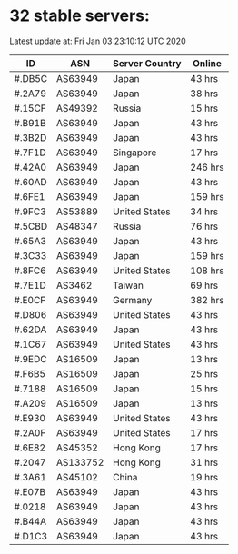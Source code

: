 # 32 stable servers:

Latest update at: Fri Jan 03 23:10:12 UTC 2020

| ID | ASN | Server Country | Online |
| -- | --- | -------------- | ------ |
| #.DB5C | AS63949 | Japan | 43 hrs |
| #.2A79 | AS63949 | Japan | 38 hrs |
| #.15CF | AS49392 | Russia | 15 hrs |
| #.B91B | AS63949 | Japan | 43 hrs |
| #.3B2D | AS63949 | Japan | 43 hrs |
| #.7F1D | AS63949 | Singapore | 17 hrs |
| #.42A0 | AS63949 | Japan | 246 hrs |
| #.60AD | AS63949 | Japan | 43 hrs |
| #.6FE1 | AS63949 | Japan | 159 hrs |
| #.9FC3 | AS53889 | United States | 34 hrs |
| #.5CBD | AS48347 | Russia | 76 hrs |
| #.65A3 | AS63949 | Japan | 43 hrs |
| #.3C33 | AS63949 | Japan | 159 hrs |
| #.8FC6 | AS63949 | United States | 108 hrs |
| #.7E1D | AS3462 | Taiwan | 69 hrs |
| #.E0CF | AS63949 | Germany | 382 hrs |
| #.D806 | AS63949 | United States | 43 hrs |
| #.62DA | AS63949 | Japan | 43 hrs |
| #.1C67 | AS63949 | United States | 43 hrs |
| #.9EDC | AS16509 | Japan | 13 hrs |
| #.F6B5 | AS16509 | Japan | 25 hrs |
| #.7188 | AS16509 | Japan | 15 hrs |
| #.A209 | AS16509 | Japan | 13 hrs |
| #.E930 | AS63949 | United States | 43 hrs |
| #.2A0F | AS63949 | United States | 17 hrs |
| #.6E82 | AS45352 | Hong Kong | 17 hrs |
| #.2047 | AS133752 | Hong Kong | 31 hrs |
| #.3A61 | AS45102 | China | 19 hrs |
| #.E07B | AS63949 | Japan | 43 hrs |
| #.0218 | AS63949 | Japan | 43 hrs |
| #.B44A | AS63949 | Japan | 43 hrs |
| #.D1C3 | AS63949 | Japan | 43 hrs |

